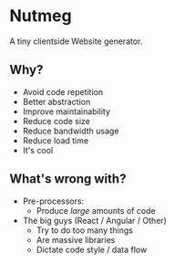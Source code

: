 # Nutmeg
A tiny clientside Website generator.

## Why?

* Avoid code repetition
* Better abstraction
* Improve maintainability
* Reduce code size
* Reduce bandwidth usage
* Reduce load time
* It's cool

## What's wrong with?

* Pre-processors:
	* Produce *large* amounts of code
* The big guys (React / Angular / Other)
	* Try to do too many things
	* Are massive libraries
	* Dictate code style / data flow